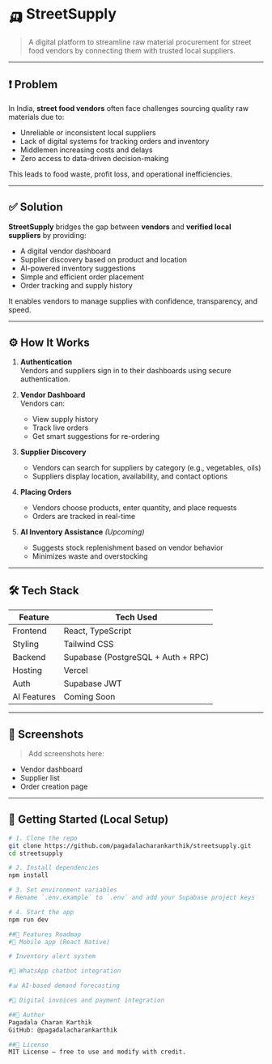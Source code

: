 # 🛺 StreetSupply

> A digital platform to streamline raw material procurement for street food vendors by connecting them with trusted local suppliers.

---

## ❗ Problem

In India, **street food vendors** often face challenges sourcing quality raw materials due to:

- Unreliable or inconsistent local suppliers
- Lack of digital systems for tracking orders and inventory
- Middlemen increasing costs and delays
- Zero access to data-driven decision-making

This leads to food waste, profit loss, and operational inefficiencies.

---

## ✅ Solution

**StreetSupply** bridges the gap between **vendors** and **verified local suppliers** by providing:

- A digital vendor dashboard
- Supplier discovery based on product and location
- AI-powered inventory suggestions
- Simple and efficient order placement
- Order tracking and supply history

It enables vendors to manage supplies with confidence, transparency, and speed.

---

## ⚙️ How It Works

1. **Authentication**  
   Vendors and suppliers sign in to their dashboards using secure authentication.

2. **Vendor Dashboard**  
   Vendors can:
   - View supply history
   - Track live orders
   - Get smart suggestions for re-ordering

3. **Supplier Discovery**  
   - Vendors can search for suppliers by category (e.g., vegetables, oils)
   - Suppliers display location, availability, and contact options

4. **Placing Orders**  
   - Vendors choose products, enter quantity, and place requests
   - Orders are tracked in real-time

5. **AI Inventory Assistance** *(Upcoming)*  
   - Suggests stock replenishment based on vendor behavior
   - Minimizes waste and overstocking

---

## 🛠️ Tech Stack

| Feature       | Tech Used         |
|---------------|-------------------|
| Frontend      | React, TypeScript |
| Styling       | Tailwind CSS      |
| Backend       | Supabase (PostgreSQL + Auth + RPC) |
| Hosting       | Vercel            |
| Auth          | Supabase JWT      |
| AI Features   | Coming Soon       |

---

## 📸 Screenshots

> Add screenshots here:
- Vendor dashboard
- Supplier list
- Order creation page

---

## 🧪 Getting Started (Local Setup)

```bash
# 1. Clone the repo
git clone https://github.com/pagadalacharankarthik/streetsupply.git
cd streetsupply

# 2. Install dependencies
npm install

# 3. Set environment variables
# Rename `.env.example` to `.env` and add your Supabase project keys

# 4. Start the app
npm run dev

##🚀 Features Roadmap
#📱 Mobile app (React Native)

# Inventory alert system

#💬 WhatsApp chatbot integration

#📊 AI-based demand forecasting

#🧾 Digital invoices and payment integration

##👤 Author
Pagadala Charan Karthik
GitHub: @pagadalacharankarthik

##📄 License
MIT License – free to use and modify with credit.

